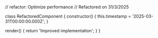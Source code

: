 // refactor: Optimize performance
// Refactored on 31/3/2025

class RefactoredComponent {
  constructor() {
    this.timestamp = '2025-03-31T00:00:00.000Z';
  }

  render() {
    return 'Improved implementation';
  }
}